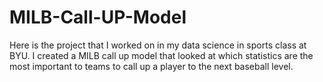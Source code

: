 # MILB-Call-UP-Model
Here is the project that I worked on in my data science in sports class at BYU. I created a MILB call up model that looked at which statistics are the most important to teams to call up a player to the next baseball level.
